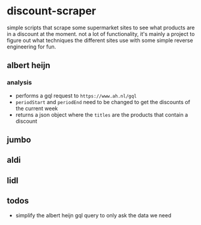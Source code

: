 # discount-scraper

simple scripts that scrape some supermarket sites to see what products are in a discount at the moment. not a lot of functionality, it's mainly a project to figure out what techniques the different sites use with some simple reverse engineering for fun.

## albert heijn

### analysis
- performs a gql request to `https://www.ah.nl/gql`
- `periodStart` and `periodEnd` need to be changed to get the discounts of the current week
- returns a json object where the `titles` are the products that contain a discount

## jumbo

## aldi

## lidl

## todos
- simplify the albert heijn gql query to only ask the data we need